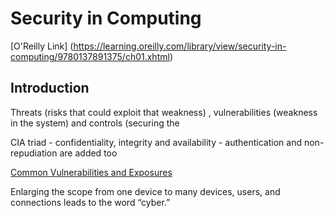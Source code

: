 # Security in Computing 


[O'Reilly Link] (https://learning.oreilly.com/library/view/security-in-computing/9780137891375/ch01.xhtml)

## Introduction

Threats (risks that could exploit that weakness) , vulnerabilities (weakness in the system) and controls (securing the 

CIA triad - confidentiality, integrity and availability - authentication and non-repudiation are added too


[Common Vulnerabilities and Exposures](https://www.cve.org)


Enlarging the scope from one device to many devices, users, and connections leads to the word “cyber.”


